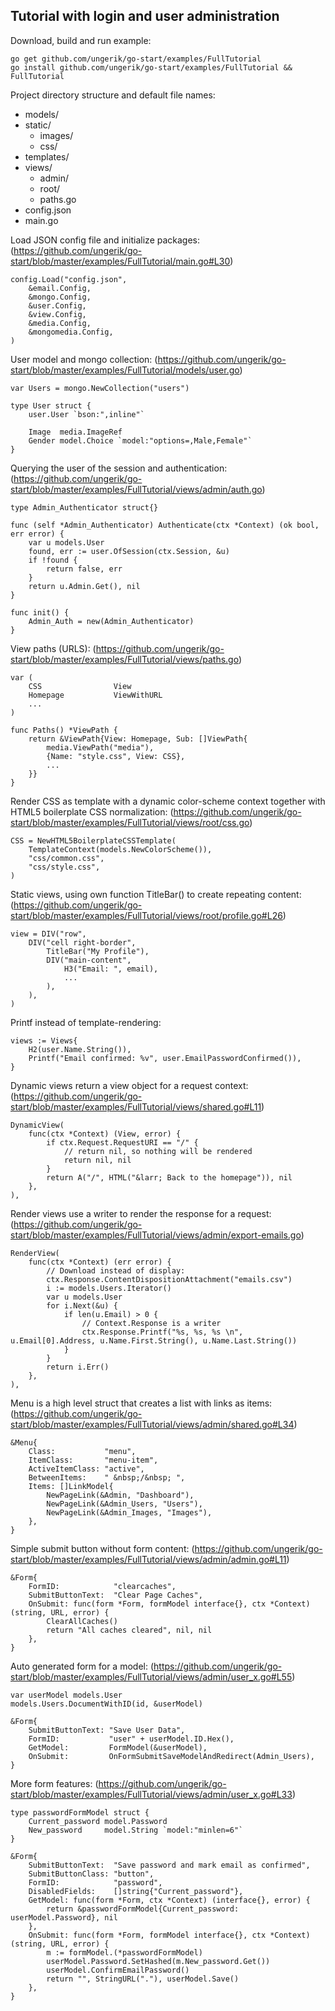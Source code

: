 ## Tutorial with login and user administration

Download, build and run example:

	go get github.com/ungerik/go-start/examples/FullTutorial
	go install github.com/ungerik/go-start/examples/FullTutorial && FullTutorial

Project directory structure and default file names:

* models/
* static/
	* images/
	* css/
* templates/
* views/
	* admin/
	* root/
	* paths.go
* config.json
* main.go


Load JSON config file and initialize packages:
(https://github.com/ungerik/go-start/blob/master/examples/FullTutorial/main.go#L30)

	config.Load("config.json",
		&email.Config,
		&mongo.Config,
		&user.Config,
		&view.Config,
		&media.Config,
		&mongomedia.Config,
	)

User model and mongo collection:
(https://github.com/ungerik/go-start/blob/master/examples/FullTutorial/models/user.go)

	var Users = mongo.NewCollection("users")

	type User struct {
		user.User `bson:",inline"`

		Image  media.ImageRef
		Gender model.Choice `model:"options=,Male,Female"`
	}

Querying the user of the session and authentication:
(https://github.com/ungerik/go-start/blob/master/examples/FullTutorial/views/admin/auth.go)

	type Admin_Authenticator struct{}

	func (self *Admin_Authenticator) Authenticate(ctx *Context) (ok bool, err error) {
		var u models.User
		found, err := user.OfSession(ctx.Session, &u)
		if !found {
			return false, err
		}
		return u.Admin.Get(), nil
	}

	func init() {
		Admin_Auth = new(Admin_Authenticator)
	}

View paths (URLS):
(https://github.com/ungerik/go-start/blob/master/examples/FullTutorial/views/paths.go)

	var (
		CSS                View
		Homepage           ViewWithURL
		...
	)

	func Paths() *ViewPath {
		return &ViewPath{View: Homepage, Sub: []ViewPath{
			media.ViewPath("media"),
			{Name: "style.css", View: CSS},
			...
		}}
	}

Render CSS as template with a dynamic color-scheme context together with HTML5 boilerplate CSS normalization:
(https://github.com/ungerik/go-start/blob/master/examples/FullTutorial/views/root/css.go)

	CSS = NewHTML5BoilerplateCSSTemplate(
		TemplateContext(models.NewColorScheme()),
		"css/common.css",
		"css/style.css",
	)

Static views, using own function TitleBar() to create repeating content:
(https://github.com/ungerik/go-start/blob/master/examples/FullTutorial/views/root/profile.go#L26)

	view = DIV("row",
		DIV("cell right-border",
			TitleBar("My Profile"),
			DIV("main-content",
				H3("Email: ", email),
				...
			),
		),
	)

Printf instead of template-rendering:

	views := Views{
		H2(user.Name.String()),
		Printf("Email confirmed: %v", user.EmailPasswordConfirmed()),
	}

Dynamic views return a view object for a request context:
(https://github.com/ungerik/go-start/blob/master/examples/FullTutorial/views/shared.go#L11)

	DynamicView(
		func(ctx *Context) (View, error) {
			if ctx.Request.RequestURI == "/" {
				// return nil, so nothing will be rendered
				return nil, nil
			}
			return A("/", HTML("&larr; Back to the homepage")), nil
		},
	),

Render views use a writer to render the response for a request:
(https://github.com/ungerik/go-start/blob/master/examples/FullTutorial/views/admin/export-emails.go)

	RenderView(
		func(ctx *Context) (err error) {
			// Download instead of display:
			ctx.Response.ContentDispositionAttachment("emails.csv")
			i := models.Users.Iterator()
			var u models.User
			for i.Next(&u) {
				if len(u.Email) > 0 {
					// Context.Response is a writer
					ctx.Response.Printf("%s, %s, %s \n", u.Email[0].Address, u.Name.First.String(), u.Name.Last.String())
				}
			}
			return i.Err()
		},
	),

Menu is a high level struct that creates a list with links as items:
(https://github.com/ungerik/go-start/blob/master/examples/FullTutorial/views/admin/shared.go#L34)

	&Menu{
		Class:           "menu",
		ItemClass:       "menu-item",
		ActiveItemClass: "active",
		BetweenItems:    " &nbsp;/&nbsp; ",
		Items: []LinkModel{
			NewPageLink(&Admin, "Dashboard"),
			NewPageLink(&Admin_Users, "Users"),
			NewPageLink(&Admin_Images, "Images"),
		},
	}

Simple submit button without form content:
(https://github.com/ungerik/go-start/blob/master/examples/FullTutorial/views/admin/admin.go#L11)

	&Form{
		FormID:            "clearcaches",
		SubmitButtonText:  "Clear Page Caches",
		OnSubmit: func(form *Form, formModel interface{}, ctx *Context) (string, URL, error) {
			ClearAllCaches()
			return "All caches cleared", nil, nil
		},
	}

Auto generated form for a model:
(https://github.com/ungerik/go-start/blob/master/examples/FullTutorial/views/admin/user_x.go#L55)

	var userModel models.User
	models.Users.DocumentWithID(id, &userModel)

	&Form{
		SubmitButtonText: "Save User Data",
		FormID:           "user" + userModel.ID.Hex(),
		GetModel:         FormModel(&userModel),
		OnSubmit:         OnFormSubmitSaveModelAndRedirect(Admin_Users),
	}

More form features:
(https://github.com/ungerik/go-start/blob/master/examples/FullTutorial/views/admin/user_x.go#L33)

	type passwordFormModel struct {
		Current_password model.Password
		New_password     model.String `model:"minlen=6"`
	}

	&Form{
		SubmitButtonText:  "Save password and mark email as confirmed",
		SubmitButtonClass: "button",
		FormID:            "password",
		DisabledFields:    []string{"Current_password"},
		GetModel: func(form *Form, ctx *Context) (interface{}, error) {
			return &passwordFormModel{Current_password: userModel.Password}, nil
		},
		OnSubmit: func(form *Form, formModel interface{}, ctx *Context) (string, URL, error) {
			m := formModel.(*passwordFormModel)
			userModel.Password.SetHashed(m.New_password.Get())
			userModel.ConfirmEmailPassword()
			return "", StringURL("."), userModel.Save()
		},
	}